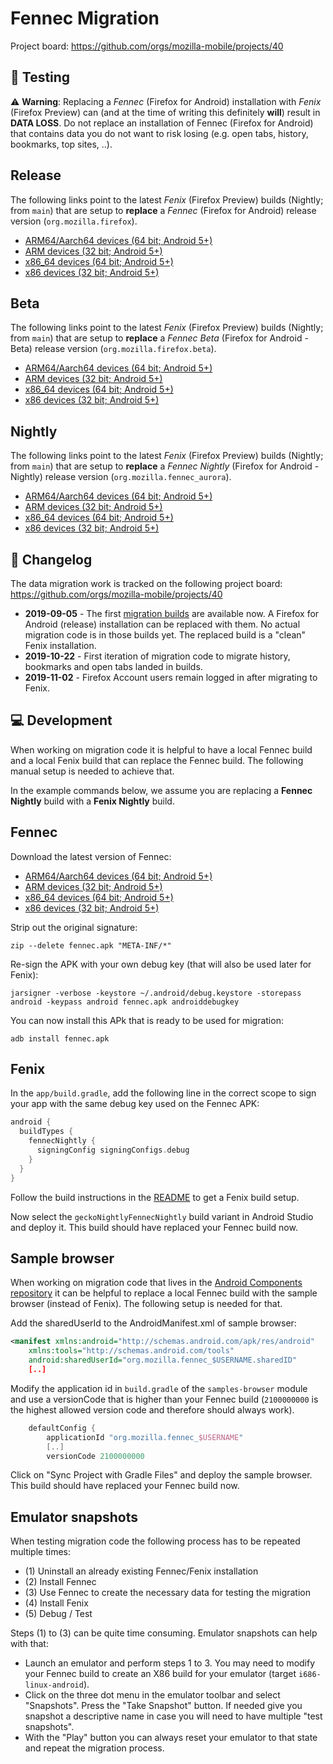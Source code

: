 # Fennec Migration

Project board: https://github.com/orgs/mozilla-mobile/projects/40

## 📱 Testing

⚠️ **Warning**: Replacing a _Fennec_ (Firefox for Android) installation with _Fenix_ (Firefox Preview) can (and at the time of writing this definitely **will**) result in **DATA LOSS**. Do not replace an installation of Fennec (Firefox for Android) that contains data you do not want to risk losing (e.g. open tabs, history, bookmarks, top sites, ..).

## Release

The following links point to the latest *Fenix* (Firefox Preview) builds (Nightly; from `main`) that are setup to **replace** a *Fennec* (Firefox for Android) release version (`org.mozilla.firefox`).

* [ARM64/Aarch64 devices (64 bit; Android 5+)](https://firefox-ci-tc.services.mozilla.com/api/index/v1/task/project.mobile.fenix.v2.fennec-production.latest/artifacts/public/build/arm64-v8a/geckoBeta/target.apk)
* [ARM devices (32 bit; Android 5+)](https://firefox-ci-tc.services.mozilla.com/api/index/v1/task/project.mobile.fenix.v2.fennec-production.latest/artifacts/public/build/armeabi-v7a/geckoBeta/target.apk)
* [x86_64 devices (64 bit; Android 5+)](https://firefox-ci-tc.services.mozilla.com/api/index/v1/task/project.mobile.fenix.v2.fennec-production.latest/artifacts/public/build/x86_64/geckoBeta/target.apk)
* [x86 devices (32 bit; Android 5+)](https://firefox-ci-tc.services.mozilla.com/api/index/v1/task/project.mobile.fenix.v2.fennec-production.latest/artifacts/public/build/x86/geckoBeta/target.apk)

## Beta

The following links point to the latest *Fenix* (Firefox Preview) builds (Nightly; from `main`) that are setup to **replace** a *Fennec Beta* (Firefox for Android - Beta) release version (`org.mozilla.firefox.beta`).

* [ARM64/Aarch64 devices (64 bit; Android 5+)](https://firefox-ci-tc.services.mozilla.com/api/index/v1/task/project.mobile.fenix.v2.fennec-beta.latest/artifacts/public/build/arm64-v8a/geckoBeta/target.apk)
* [ARM devices (32 bit; Android 5+)](https://firefox-ci-tc.services.mozilla.com/api/index/v1/task/project.mobile.fenix.v2.fennec-beta.latest/artifacts/public/build/armeabi-v7a/geckoBeta/target.apk)
* [x86_64 devices (64 bit; Android 5+)](https://firefox-ci-tc.services.mozilla.com/api/index/v1/task/project.mobile.fenix.v2.fennec-beta.latest/artifacts/public/build/x86_64/geckoBeta/target.apk)
* [x86 devices (32 bit; Android 5+)](https://firefox-ci-tc.services.mozilla.com/api/index/v1/task/project.mobile.fenix.v2.fennec-beta.latest/artifacts/public/build/x86/geckoBeta/target.apk)

## Nightly

The following links point to the latest *Fenix* (Firefox Preview) builds (Nightly; from `main`) that are setup to **replace** a *Fennec Nightly* (Firefox for Android - Nightly) release version (`org.mozilla.fennec_aurora`).

* [ARM64/Aarch64 devices (64 bit; Android 5+)](https://firefox-ci-tc.services.mozilla.com/api/index/v1/task/mobile.v2.fenix.nightly.latest.arm64-v8a/artifacts/public/build/arm64-v8a/target.apk)
* [ARM devices (32 bit; Android 5+)](https://firefox-ci-tc.services.mozilla.com/api/index/v1/task/mobile.v2.fenix.nightly.latest.armeabi-v7a/artifacts/public/build/armeabi-v7a/target.apk)
* [x86_64 devices (64 bit; Android 5+)](https://firefox-ci-tc.services.mozilla.com/api/index/v1/task/mobile.v2.fenix.nightly.latest.x86_64/artifacts/public/build/x86_64/target.apk)
* [x86 devices (32 bit; Android 5+)](https://firefox-ci-tc.services.mozilla.com/api/index/v1/task/mobile.v2.fenix.nightly.latest.x86/artifacts/public/build/x86/target.apk)

## 📝 Changelog

The data migration work is tracked on the following project board:
https://github.com/orgs/mozilla-mobile/projects/40

* **2019-09-05** - The first [migration builds](https://tools.taskcluster.net/index/project.mobile.fenix.v2.fennec-production/latest) are available now. A Firefox for Android (release) installation can be replaced with them. No actual migration code is in those builds yet. The replaced build is a "clean" Fenix installation.
* **2019-10-22** - First iteration of migration code to migrate history, bookmarks and open tabs landed in builds.
* **2019-11-02** - Firefox Account users remain logged in after migrating to Fenix.

## 💻 Development

When working on migration code it is helpful to have a local Fennec build and a local Fenix build that can replace the Fennec build. The following manual setup is needed to achieve that.

In the example commands below, we assume you are replacing a **Fennec Nightly** build with a **Fenix Nightly** build.

## Fennec

Download the latest version of Fennec:

 - [ARM64/Aarch64 devices (64 bit; Android 5+)](https://archive.mozilla.org/pub/mobile/nightly/latest-mozilla-esr68-android-aarch64/)
 - [ARM devices (32 bit; Android 5+)](https://archive.mozilla.org/pub/mobile/nightly/latest-mozilla-esr68-android-api-16/)
 - [x86_64 devices (64 bit; Android 5+)](https://archive.mozilla.org/pub/mobile/nightly/latest-mozilla-esr68-android-x86_64/)
 - [x86 devices (32 bit; Android 5+)](https://archive.mozilla.org/pub/mobile/nightly/latest-mozilla-esr68-android-x86/)

Strip out the original signature:

```
zip --delete fennec.apk "META-INF/*"
```

Re-sign the APK with your own debug key (that will also be used later for Fenix):

```
jarsigner -verbose -keystore ~/.android/debug.keystore -storepass android -keypass android fennec.apk androiddebugkey
```

You can now install this APk that is ready to be used for migration:

```
adb install fennec.apk
```

## Fenix

In the `app/build.gradle`, add the following line in the correct scope to sign your app with the same debug key used on the Fennec APK:

```groovy
android {
  buildTypes {
    fennecNightly {
      signingConfig signingConfigs.debug
    }
  }
}
```

Follow the build instructions in the [README](https://github.com/mozilla-mobile/fenix/blob/main/README.md) to get a Fenix build setup.

Now select the `geckoNightlyFennecNightly` build variant in Android Studio and deploy it. This build should have replaced your Fennec build now.

## Sample browser

When working on migration code that lives in the [Android Components repository](https://github.com/mozilla-mobile/android-components) it can be helpful to replace a local Fennec build with the sample browser (instead of Fenix). The following setup is needed for that.

Add the sharedUserId to the AndroidManifest.xml of sample browser:

```XML
<manifest xmlns:android="http://schemas.android.com/apk/res/android"
    xmlns:tools="http://schemas.android.com/tools"
    android:sharedUserId="org.mozilla.fennec_$USERNAME.sharedID"
    [..]
```

Modify the application id in `build.gradle` of the `samples-browser` module and use a versionCode that is higher than your Fennec build (`2100000000` is the highest allowed version code and therefore should always work).

```Groovy
    defaultConfig {
        applicationId "org.mozilla.fennec_$USERNAME"
        [..]
        versionCode 2100000000
```



Click on "Sync Project with Gradle Files" and deploy the sample browser. This build should have replaced your Fennec build now.

## Emulator snapshots

When testing migration code the following process has to be repeated multiple times:

* (1) Uninstall an already existing Fennec/Fenix installation
* (2) Install Fennec
* (3) Use Fennec to create the necessary data for testing the migration
* (4) Install Fenix
* (5) Debug / Test

Steps (1) to (3) can be quite time consuming. Emulator snapshots can help with that:

* Launch an emulator and perform steps 1 to 3. You may need to modify your Fennec build to create an X86 build for your emulator (target `i686-linux-android`).
* Click on the three dot menu in the emulator toolbar and select "Snapshots". Press the "Take Snapshot" button. If needed give you snapshot a descriptive name in case you will need to have multiple "test snapshots".
* With the "Play" button you can always reset your emulator to that state and repeat the migration process.
